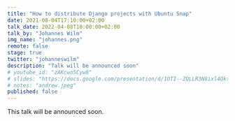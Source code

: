 ```yaml
---
title: "How to distribute Django projects with Ubuntu Snap"
date: 2021-08-04T17:10:00+02:00
talk_date: 2022-04-08T10:00:00+02:00
talk_by: "Johannes Wilm"
img_name: "johannes.png"
remote: false
stage: true
twitter: "johanneswilm"
description: "Talk will be announced soon"
# youtube_id: "zAKcwo5Cyw8"
# slides: "https://docs.google.com/presentation/d/1OTI--ZQLLR3N8ixl4OktEwbXfiau_0BNXicl_3j5uYc/edit?usp=sharing"
# notes: "andrew.jpeg"
published: false
---
```


This talk will be announced soon.
